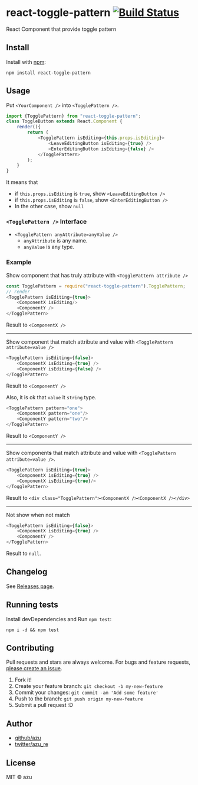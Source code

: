 # react-toggle-pattern [![Build Status](https://travis-ci.org/azu/react-toggle-pattern.svg?branch=master)](https://travis-ci.org/azu/react-toggle-pattern)

React Component that provide toggle pattern

## Install

Install with [npm](https://www.npmjs.com/):

    npm install react-toggle-pattern

## Usage

Put `<YourComponent />` into `<TogglePattern />`.

```js
import {TogglePattern} from "react-toggle-pattern";
class ToggleButton extends React.Component {
    render(){
        return (
            <TogglePattern isEditing={this.props.isEditing}>
                <LeaveEditingButton isEditing={true} />
                <EnterEditingButton isEditing={false} />
            </TogglePattern>
        );
    }
}
```

It means that

- if `this.props.isEditing` is `true`, show `<LeaveEditingButton />`
- if `this.props.isEditing` is `false`, show `<EnterEditingButton />`
- In the other case, show `null`

### `<TogglePattern />` Interface

- `<TogglePattern anyAttribute=anyValue />`
    - `anyAttribute` is any name.
    - `anyValue` is any type.

### Example

Show component that has truly attribute with `<TogglePattern attribute />`

```js
const TogglePattern = require("react-toggle-pattern").TogglePattern;
// render
<TogglePattern isEditing={true}>
    <ComponentX isEditing/>
    <ComponentY />
</TogglePattern>
```

Result to `<ComponentX />`

----

Show component that match attribute and value with `<TogglePattern attribute=value />`

```js
<TogglePattern isEditing={false}>
    <ComponentX isEditing={true} />
    <ComponentY isEditing={false} />
</TogglePattern>
```

Result to `<ComponentY />`

Also, it is ok that `value` it `string` type.

```js
<TogglePattern pattern="one">
    <ComponentX pattern="one"/>
    <ComponentY pattern="two"/>
</TogglePattern>
```

Result to `<ComponentY />`

-----

Show component**s** that match attribute and value with `<TogglePattern attribute=value />`.

```js
<TogglePattern isEditing={true}>
    <ComponentX isEditing={true} />
    <ComponentX isEditing={true}/>
</TogglePattern>
```

Result to `<div class="TogglePattern"><ComponentX /><ComponentX /></div>`

-----

Not show when not match

```js
<TogglePattern isEditing={false}>
    <ComponentX isEditing={true} />
    <ComponentY />
</TogglePattern>
```

Result to `null`.



## Changelog

See [Releases page](https://github.com/azu/react-toggle-pattern/releases).

## Running tests

Install devDependencies and Run `npm test`:

    npm i -d && npm test

## Contributing

Pull requests and stars are always welcome.
For bugs and feature requests, [please create an issue](https://github.com/azu/react-toggle-pattern/issues).

1. Fork it!
2. Create your feature branch: `git checkout -b my-new-feature`
3. Commit your changes: `git commit -am 'Add some feature'`
4. Push to the branch: `git push origin my-new-feature`
5. Submit a pull request :D

## Author

- [github/azu](https://github.com/azu)
- [twitter/azu_re](http://twitter.com/azu_re)

## License

MIT © azu

